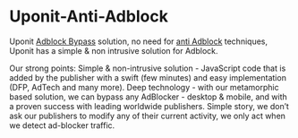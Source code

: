# Uponit-Anti-Adblock
Uponit <a href="https://uponit.com/" title="Adblock Bypass">Adblock Bypass</a> solution, no need for <a href="https://uponit.com" title="anti adblock">anti Adblock</a> techniques, Uponit has a simple &amp; non intrusive solution for Adblock. 

Our strong points:
Simple & non-intrusive solution - JavaScript code that is added by the publisher with a swift (few minutes) and easy implementation (DFP, AdTech and many more).
Deep technology - with our metamorphic based solution, we can bypass any AdBlocker - desktop & mobile, and with a proven success with leading worldwide publishers.
Simple story, we don’t ask our publishers to modify any of their current activity, we only act when we detect ad-blocker traffic.
